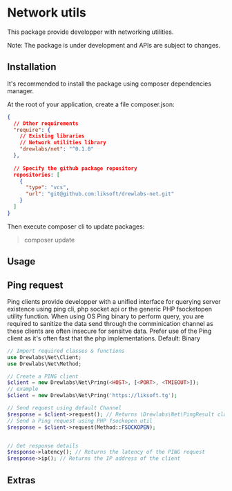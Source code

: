 # Network utils

This package provide developper with networking utilities.

Note: The package is under development and APIs are subject to changes.


## Installation

It's recommended to install the package using composer dependencies manager.

At the root of your application, create a file composer.json:

```json
{
  // Other requirements
  "require": {
    // Existing libraries
    // Network utilities library
    "drewlabs/net": "^0.1.0"
  },
   
  // Specify the github package repository
  repositories: [
    {
      "type": "vcs",
      "url": "git@github.com:liksoft/drewlabs-net.git"
    }
  ]
}
```

Then execute composer cli to update packages:

> composer update

## Usage

## Ping request

Ping clients provide developper with a unified interface for querying server existence using ping cli, php socket api or the generic PHP fsocketopen utility function.
When using OS Ping binary to perform query, you are required to sanitize the data send through the comminication channel as these clients are often insecure for sensitve data.
Prefer use of the Ping client as it's often fast that the php implementations. Default: Binary


```php
// Import required classes & functions
use Drewlabs\Net\Client;
use Drewlabs\Net\Method;

// Create a PING client
$client = new Drewlabs\Net\Pring(<HOST>, [<PORT>, <TMIEOUT>]);
// example
$client = new Drewlabs\Net\Pring('https://liksoft.tg');

// Send request using default Channel
$response = $client->request(); // Returns \Drewlabs\Net\PingResult class
// Send a Ping request using PHP fsockopen util
$response = $client->request(Method::FSOCKOPEN);


// Get response details
$response->latency(); // Returns the latency of the PING request
$response->ip(); // Returns the IP address of the client
```

## Extras
